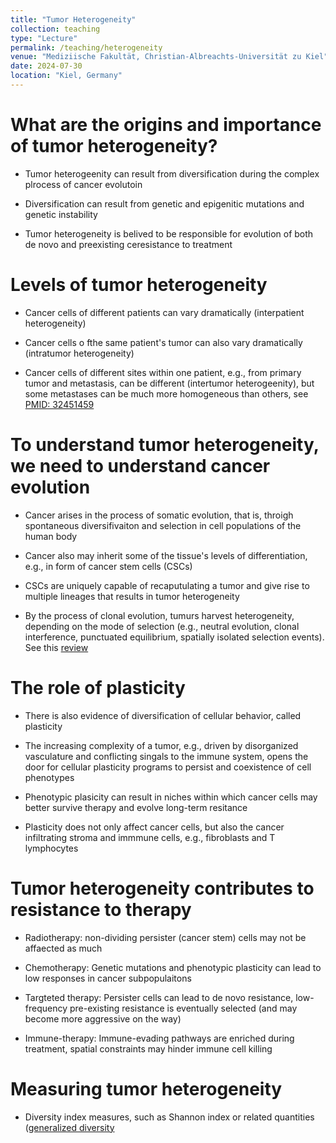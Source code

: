 ```yaml
---
title: "Tumor Heterogeneity"
collection: teaching
type: "Lecture"
permalink: /teaching/heterogeneity
venue: "Mediziische Fakultät, Christian-Albreachts-Universität zu Kiel"
date: 2024-07-30
location: "Kiel, Germany"
---
```



What are the origins and importance of tumor heterogeneity?
======

- Tumor heterogeenity can result from diversification during the complex plrocess of cancer evolutoin

- Diversification can result from  genetic and epigenitic mutations and genetic instability

- Tumor heterogeneity is belived to be responsible for evolution of both de novo and preexisting ceresistance to treatment


Levels of tumor heterogeneity
======

- Cancer cells of different patients can vary dramatically (interpatient heterogeneity)

- Cancer cells o fthe same patient's tumor can also vary dramatically (intratumor heterogeneity)

- Cancer cells of different sites within one patient, e.g., from primary tumor and metastasis, can be different (intertumor heterogeenity), but some metastases can be much more homogeneous than others, see [PMID: 32451459](https://www.ncbi.nlm.nih.gov/pmc/articles/PMC7343611/)


To understand tumor heterogeneity, we need to understand cancer evolution
======

- Cancer arises in the process of somatic evolution, that is, throigh spontaneous diversifivaiton and selection in cell populations of the human body

- Cancer also may inherit some of the tissue's levels of differentiation, e.g., in form of cancer stem cells (CSCs)

- CSCs are uniquely capable of recaputulating a tumor and give rise to multiple lineages that results in tumor heterogeneity

- By the process of clonal evolution, tumurs harvest heterogeneity, depending on the mode of selection (e.g., neutral evolution, clonal interference, punctuated equilibrium, spatially isolated selection events). See this [review](https://doi.org/10.1002/path.4757)


The role of plasticity
======

- There is also evidence of diversification of cellular behavior, called plasticity

- The increasing complexity of a tumor, e.g., driven by disorganized vasculature and conflicting singals to the immune system, opens the door for cellular plasticity programs to persist and coexistence of cell phenotypes

- Phenotypic plasicity can result in niches within which cancer cells may better survive therapy and evolve long-term resitance

- Plasticity does not only affect cancer cells, but also the cancer infiltrating stroma and immmune cells, e.g., fibroblasts and T lymphocytes
  

Tumor heterogeneity contributes to resistance to therapy
======

- Radiotherapy: non-dividing persister (cancer stem) cells may not be affaected as much

- Chemotherapy: Genetic mutations and phenotypic plasticity can lead to low responses in cancer subpopulaitons

- Targteted therapy: Persister cells can lead to de novo resistance, low-frequency pre-existing resistance is eventually selected (and may become more aggressive on the way)

- Immune-therapy: Immune-evading pathways are enriched during treatment, spatial constraints may hinder immune cell killing


Measuring tumor heterogeneity
======

- Diversity index measures, such as Shannon index or related quantities ([generalized diversity]([https://doi.org/10.1002/path.4757](https://en.wikipedia.org/wiki/Diversity_index))
